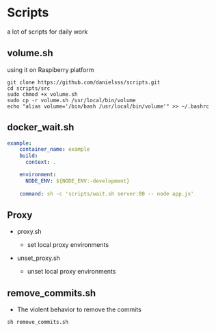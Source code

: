 # Scripts
a lot of scripts for daily work

## volume.sh
using it on Raspiberry platform



```shell
git clone https://github.com/danielsss/scripts.git
cd scripts/src
sudo chmod +x volume.sh
sudo cp -r volume.sh /usr/local/bin/volume
echo "alias volume='/bin/bash /usr/local/bin/volume'" >> ~/.bashrc
```


## docker_wait.sh
```yml
example:
    container_name: example
    build:
      context: .

    environment:
      NODE_ENV: ${NODE_ENV:-development}
    
    command: sh -c 'scripts/wait.sh server:80 -- node app.js'
```

## Proxy
* proxy.sh
  - set local proxy environments

* unset_proxy.sh
  - unset local proxy environments

## remove_commits.sh
* The violent behavior to remove the commits

```shell
sh remove_commits.sh
```
